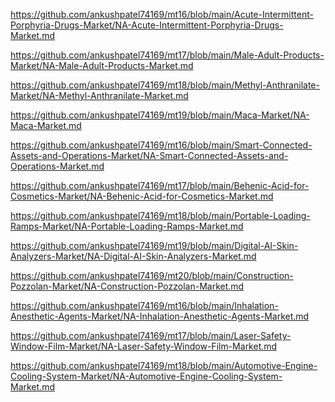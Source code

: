 <p><a href="https://github.com/ankushpatel74169/mt16/blob/main/Acute-Intermittent-Porphyria-Drugs-Market/NA-Acute-Intermittent-Porphyria-Drugs-Market.md">https://github.com/ankushpatel74169/mt16/blob/main/Acute-Intermittent-Porphyria-Drugs-Market/NA-Acute-Intermittent-Porphyria-Drugs-Market.md</a></p><p><a href="https://github.com/ankushpatel74169/mt17/blob/main/Male-Adult-Products-Market/NA-Male-Adult-Products-Market.md">https://github.com/ankushpatel74169/mt17/blob/main/Male-Adult-Products-Market/NA-Male-Adult-Products-Market.md</a></p><p><a href="https://github.com/ankushpatel74169/mt18/blob/main/Methyl-Anthranilate-Market/NA-Methyl-Anthranilate-Market.md">https://github.com/ankushpatel74169/mt18/blob/main/Methyl-Anthranilate-Market/NA-Methyl-Anthranilate-Market.md</a></p><p><a href="https://github.com/ankushpatel74169/mt19/blob/main/Maca-Market/NA-Maca-Market.md">https://github.com/ankushpatel74169/mt19/blob/main/Maca-Market/NA-Maca-Market.md</a></p><p><a href="https://github.com/ankushpatel74169/mt16/blob/main/Smart-Connected-Assets-and-Operations-Market/NA-Smart-Connected-Assets-and-Operations-Market.md">https://github.com/ankushpatel74169/mt16/blob/main/Smart-Connected-Assets-and-Operations-Market/NA-Smart-Connected-Assets-and-Operations-Market.md</a></p><p><a href="https://github.com/ankushpatel74169/mt17/blob/main/Behenic-Acid-for-Cosmetics-Market/NA-Behenic-Acid-for-Cosmetics-Market.md">https://github.com/ankushpatel74169/mt17/blob/main/Behenic-Acid-for-Cosmetics-Market/NA-Behenic-Acid-for-Cosmetics-Market.md</a></p><p><a href="https://github.com/ankushpatel74169/mt18/blob/main/Portable-Loading-Ramps-Market/NA-Portable-Loading-Ramps-Market.md">https://github.com/ankushpatel74169/mt18/blob/main/Portable-Loading-Ramps-Market/NA-Portable-Loading-Ramps-Market.md</a></p><p><a href="https://github.com/ankushpatel74169/mt19/blob/main/Digital-AI-Skin-Analyzers-Market/NA-Digital-AI-Skin-Analyzers-Market.md">https://github.com/ankushpatel74169/mt19/blob/main/Digital-AI-Skin-Analyzers-Market/NA-Digital-AI-Skin-Analyzers-Market.md</a></p><p><a href="https://github.com/ankushpatel74169/mt20/blob/main/Construction-Pozzolan-Market/NA-Construction-Pozzolan-Market.md">https://github.com/ankushpatel74169/mt20/blob/main/Construction-Pozzolan-Market/NA-Construction-Pozzolan-Market.md</a></p><p><a href="https://github.com/ankushpatel74169/mt16/blob/main/Inhalation-Anesthetic-Agents-Market/NA-Inhalation-Anesthetic-Agents-Market.md">https://github.com/ankushpatel74169/mt16/blob/main/Inhalation-Anesthetic-Agents-Market/NA-Inhalation-Anesthetic-Agents-Market.md</a></p><p><a href="https://github.com/ankushpatel74169/mt17/blob/main/Laser-Safety-Window-Film-Market/NA-Laser-Safety-Window-Film-Market.md">https://github.com/ankushpatel74169/mt17/blob/main/Laser-Safety-Window-Film-Market/NA-Laser-Safety-Window-Film-Market.md</a></p><p><a href="https://github.com/ankushpatel74169/mt18/blob/main/Automotive-Engine-Cooling-System-Market/NA-Automotive-Engine-Cooling-System-Market.md">https://github.com/ankushpatel74169/mt18/blob/main/Automotive-Engine-Cooling-System-Market/NA-Automotive-Engine-Cooling-System-Market.md</a></p>
